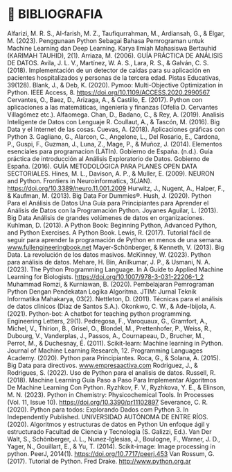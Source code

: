 # 📖 BIBLIOGRAFIA

Alfarizi, M. R. S., Al-farish, M. Z., Taufiqurrahman, M., Ardiansah, G., & Elgar, M. (2023). Penggunaan Python Sebagai Bahasa Pemrograman untuk Machine Learning dan Deep Learning. Karya Ilmiah Mahasiswa Bertauhid (KARIMAH TAUHID), 2(1).
Arriaza, M. (2006). GUÍA PRÁCTICA DE ANÁLISIS DE DATOS.
Avila, J. L. V., Martínez, W. A. S., Lara, R. S., & Galván, C. S. (2018). Implementación de un detector de caídas para su aplicación en pacientes hospitalizados y personas de la tercera edad. Pistas Educativas, 39(128).
Blank, J., & Deb, K. (2020). Pymoo: Multi-Objective Optimization in Python. IEEE Access, 8. https://doi.org/10.1109/ACCESS.2020.2990567
Cervantes, O., Baez, D., Arizaga, A., & Castillo, E. (2017). Python con aplicaciones a las matemáticas, ingeniería y finanzas (Ofelia D. Cervantes Villagómez etc.). Alfaomega.
Chan, D., Badano, C., & Rey, A. (2019). Analisis Inteligente de Datos con Lenguaje R.
Coullaut, A., & Tascón, M. (2016). Big Data y el Internet de las cosas.
Cuevas, A. (2018). Aplicaciones gráficas con Python 3.
Gagliano, G., Alarcon, C., Angelone, L., Del Rosario, E., Cardona, P., Guspi, F., Guzman, J., Luna, Z., Mage, P., & Muñoz, J. (2014). Elementos esenciales para programacion (LATIn).
Gobierno de España. (n.d.). Guía práctica de introducción al Análisis Exploratorio de Datos.
Gobierno de España. (2016). GUÍA METODOLÓGICA PARA PLANES OPEN DATA SECTORIALES.
Hines, M. L., Davison, A. P., & Muller, E. (2009). NEURON and Python. Frontiers in Neuroinformatics, 3(JAN). https://doi.org/10.3389/neuro.11.001.2009
Hurwitz, J., Nugent, A., Halper, F., & Kaufman, M. (2013). Big Data For Dummies®.
Hush, J. (2020). Python Para el Análisis de Datos Una Guía para Principiantes para Aprender el Análisis de Datos con la Programación Python.
Joyanes Aguilar, L. (2013). Big Data Análisis de grandes volúmenes de datos en organizaciones.
Kuhlman, D. (2013). A Python Book: Beginning Python, Advanced Python, and Python Exercises. A Python Book.
Lewis, R. (2017). Tutorial fácil de seguir para aprender la programación de Python en menos de una semana. www.fullengineeringbook.net
Mayer-Schönberger, & Kenneth, V. (2013). Big Data. La revolución de los datos masivos.
McKinney, W. (2023). Python para análisis de datos.
Mehare, H. Bin, Anilkumar, J. P., & Usmani, N. A. (2023). The Python Programming Language. In A Guide to Applied Machine Learning for Biologists. https://doi.org/10.1007/978-3-031-22206-1_2
Muhammad Romzi, & Kurniawan, B. (2020). Pembelajaran Pemrograman Python Dengan Pendekatan Logika Algoritma. JTIM: Jurnal Teknik Informatika Mahakarya, 03(2).
Nettleton, D. (2011). Técnicas para el análisis de datos clínicos (Diaz de Santos S.A.).
Okonkwo, C. W., & Ade-Ibijola, A. (2021). Python-bot: A chatbot for teaching python programming. Engineering Letters, 29(1).
Pedregosa, F., Varoquaux, G., Gramfort, A., Michel, V., Thirion, B., Grisel, O., Blondel, M., Prettenhofer, P., Weiss, R., Dubourg, V., Vanderplas, J., Passos, A., Cournapeau, D., Brucher, M., Perrot, M., & Duchesnay, É. (2011). Scikit-learn: Machine learning in Python. Journal of Machine Learning Research, 12.
Programming Languages Academy. (2020). Python para Principiantes.
Roca, G., & Solana, A. (2015). Big Data para directivos. www.empresaactiva.com
Rodriguez, J., & Rodrigues, S. (2022). Uso de Python para el analisis de datos.
Russell, R. (2018). Machine Learning Guía Paso a Paso Para Implementar Algoritmos De Machine Learning Con Python.
Ryzhkov, F. V., Ryzhkova, Y. E., & Elinson, M. N. (2023). Python in Chemistry: Physicochemical Tools. In Processes (Vol. 11, Issue 10). https://doi.org/10.3390/pr11102897
Severance, C. R. (2020). Python para todos: Explorando Dados com Python 3. In Independently Published.
UNIVERSIDAD AUTÓNOMA DE ENTRE RÍOS. (2020). Algoritmos y estructuras de datos en Python Un enfoque ágil y estructurado Facultad de Ciencia y Tecnología (S. Galizzi, Ed.).
Van Der Walt, S., Schönberger, J. L., Nunez-Iglesias, J., Boulogne, F., Warner, J. D., Yager, N., Gouillart, E., & Yu, T. (2014). Scikit-image: Image processing in python. PeerJ, 2014(1). https://doi.org/10.7717/peerj.453
Van Rossum, G. (2017). Tutorial de Python. Fred Drake. http://www.python.org.ar
